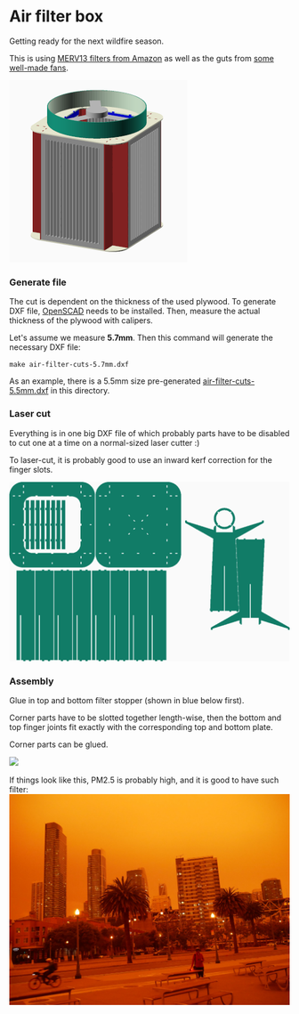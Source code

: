 # Air filter box

Getting ready for the next wildfire season.

This is using [MERV13 filters from Amazon](https://amazon.com/dp/B00CJZ7TB2)
as well as the guts from
[some well-made fans](https://amazon.com/dp/B08GLV99T9).

![](img/air-filter.png)

### Generate file

The cut is dependent on the thickness of the used plywood. To generate DXF
file, [OpenSCAD] needs to be installed. Then, measure the
actual thickness of the plywood with calipers.

Let's assume we measure **5.7mm**. Then this command will generate the necessary
DXF file:

```
make air-filter-cuts-5.7mm.dxf
```

As an example, there is a 5.5mm size pre-generated [air-filter-cuts-5.5mm.dxf](./air-filter-cuts-5.5mm.dxf) in this directory.

### Laser cut

Everything is in one big DXF file of which probably parts have to be disabled
to cut one at a time on a normal-sized laser cutter :)

To laser-cut, it is probably good to use an inward kerf correction for the
finger slots.

![](img/cuts-sample.png)

### Assembly

Glue in top and bottom filter stopper (shown in blue below first).

Corner parts have to be slotted together length-wise, then the bottom and
top finger joints fit exactly with the corresponding top and bottom plate.

Corner parts can be glued.

![](img/assembly-draw.gif)

If things look like this, PM2.5 is probably high, and it is good to have
such filter:
![](img/sf-2020-09-09.jpg)

[OpenScad]: https://openscad.org/downloads.html